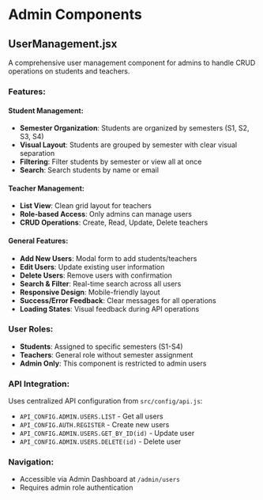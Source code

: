 # Admin Components

## UserManagement.jsx

A comprehensive user management component for admins to handle CRUD operations on students and teachers.

### Features:

#### Student Management:

- **Semester Organization**: Students are organized by semesters (S1, S2, S3, S4)
- **Visual Layout**: Students are grouped by semester with clear visual separation
- **Filtering**: Filter students by semester or view all at once
- **Search**: Search students by name or email

#### Teacher Management:

- **List View**: Clean grid layout for teachers
- **Role-based Access**: Only admins can manage users
- **CRUD Operations**: Create, Read, Update, Delete teachers

#### General Features:

- **Add New Users**: Modal form to add students/teachers
- **Edit Users**: Update existing user information
- **Delete Users**: Remove users with confirmation
- **Search & Filter**: Real-time search across all users
- **Responsive Design**: Mobile-friendly layout
- **Success/Error Feedback**: Clear messages for all operations
- **Loading States**: Visual feedback during API operations

### User Roles:

- **Students**: Assigned to specific semesters (S1-S4)
- **Teachers**: General role without semester assignment
- **Admin Only**: This component is restricted to admin users

### API Integration:

Uses centralized API configuration from `src/config/api.js`:

- `API_CONFIG.ADMIN.USERS.LIST` - Get all users
- `API_CONFIG.AUTH.REGISTER` - Create new users
- `API_CONFIG.ADMIN.USERS.GET_BY_ID(id)` - Update user
- `API_CONFIG.ADMIN.USERS.DELETE(id)` - Delete user

### Navigation:

- Accessible via Admin Dashboard at `/admin/users`
- Requires admin role authentication

